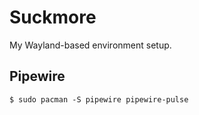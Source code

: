 # Suckmore

My Wayland-based environment setup.


## Pipewire

```
$ sudo pacman -S pipewire pipewire-pulse
```
